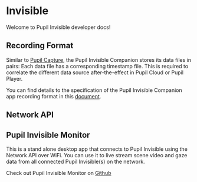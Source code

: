 # Invisible

Welcome to Pupil Invisible developer docs!

<v-divider></v-divider>

## Recording Format

Similar to [Pupil Capture](/developer/core/recording-format/), the Pupil Invisible Companion
stores its data files in pairs: Each data file has a corresponding timestamp file. This
is required to correlate the different data source after-the-effect in Pupil Cloud or
Pupil Player.

You can find details to the specification of the Pupil Invisible Companion app recording
format in this [document](https://docs.google.com/spreadsheets/d/1e1Xc1FoQiyf_ZHkSUnVdkVjdIanOdzP0dgJdJgt0QZg/edit?usp=sharing).

<v-divider></v-divider>

## Network API

<!-- this is a horizontal divider -->
<v-divider></v-divider>

## Pupil Invisible Monitor

This is a stand alone desktop app that connects to Pupil Invisible using the Network API over WiFi. You can use it to live stream scene video and gaze data from all connected Pupil Invisible(s) on the network. 

Check out Pupil Invisible Monitor on [Github](https://github.com/pupil-labs/pupil-invisible-monitor "Pupil Invisible Monitor")